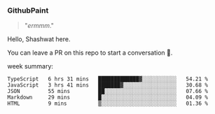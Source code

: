 
### GithubPaint

>"*ermmm*." 

Hello, Shashwat here.

You can leave a PR on this repo to start a conversation 🌝.

week summary: 
<!--START_SECTION:waka-->
```text
TypeScript   6 hrs 31 mins   █████████████▓░░░░░░░░░░░   54.21 % 
JavaScript   3 hrs 41 mins   ███████▓░░░░░░░░░░░░░░░░░   30.68 % 
JSON         55 mins         ██░░░░░░░░░░░░░░░░░░░░░░░   07.66 % 
Markdown     29 mins         █░░░░░░░░░░░░░░░░░░░░░░░░   04.09 % 
HTML         9 mins          ▒░░░░░░░░░░░░░░░░░░░░░░░░   01.36 % 
```
<!--END_SECTION:waka-->

